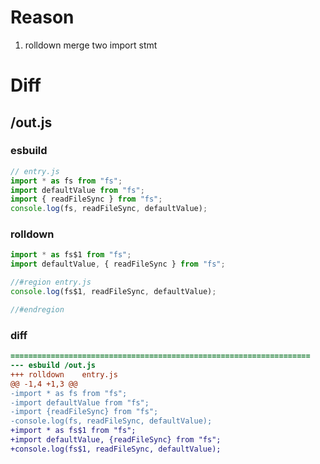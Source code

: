 # Reason
1. rolldown merge two import stmt
# Diff
## /out.js
### esbuild
```js
// entry.js
import * as fs from "fs";
import defaultValue from "fs";
import { readFileSync } from "fs";
console.log(fs, readFileSync, defaultValue);
```
### rolldown
```js
import * as fs$1 from "fs";
import defaultValue, { readFileSync } from "fs";

//#region entry.js
console.log(fs$1, readFileSync, defaultValue);

//#endregion
```
### diff
```diff
===================================================================
--- esbuild	/out.js
+++ rolldown	entry.js
@@ -1,4 +1,3 @@
-import * as fs from "fs";
-import defaultValue from "fs";
-import {readFileSync} from "fs";
-console.log(fs, readFileSync, defaultValue);
+import * as fs$1 from "fs";
+import defaultValue, {readFileSync} from "fs";
+console.log(fs$1, readFileSync, defaultValue);

```